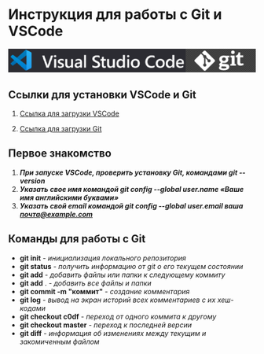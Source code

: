 # Инструкция для работы с Git и VSCode

![](/gitvs.png)

## Ссылки для установки VSCode и Git
1. [Ссылка для загрузки VSCode](https://code.visualstudio.com/download)

2. [Ссылка для загрузки Git](https://git-scm.com/downloads)

## Первое знакомство
1. ***При запуске VSCode, проверить установку Git, командами git --version***
2. ***Указать свое имя командой git config --global user.name «Ваше имя английскими буквами»***
3. ***Указать свой email командой git config --global user.email ваша почта@example.com***


## Команды для работы с Git
- **git init** - *инициализация локального репозитория*
- **git status** - *получить информацию от git о его текущем состоянии*
- **git add** - *добавить файлы или папки к следующему коммиту*
- **git add** . - *добавить все файлы и папки*
- **git commit -m "коммит"** - *создание комментария*
- **git log** - *вывод на экран историй всех комментариев с их хеш-кодами*
- **git checkout c0df** - *переход от одного коммита к другому*
- **git checkout master** - *переход к последней версии*
- **git diff** - *информация об изменениях между текущим и закомиченным файлом*
